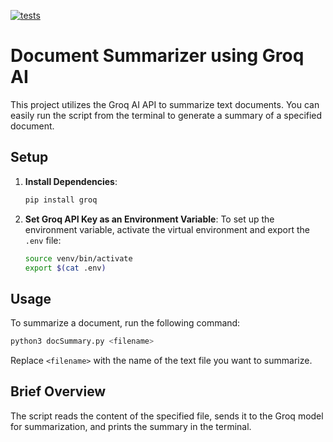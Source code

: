 [![tests](https://github.com/KentaWood/Summarizer/actions/workflows/tests.yml/badge.svg)](https://github.com/KentaWood/Summarizer/actions/workflows/tests.yml)

# Document Summarizer using Groq AI

This project utilizes the Groq AI API to summarize text documents. You can easily run the script from the terminal to generate a summary of a specified document.

## Setup

1. **Install Dependencies**:
   ```bash
   pip install groq
   ```

2. **Set Groq API Key as an Environment Variable**:
   To set up the environment variable, activate the virtual environment and export the `.env` file:

   ```bash
   source venv/bin/activate
   export $(cat .env)
   ```

## Usage

To summarize a document, run the following command:

```bash
python3 docSummary.py <filename>
```

Replace `<filename>` with the name of the text file you want to summarize.

## Brief Overview

The script reads the content of the specified file, sends it to the Groq model for summarization, and prints the summary in the terminal.
